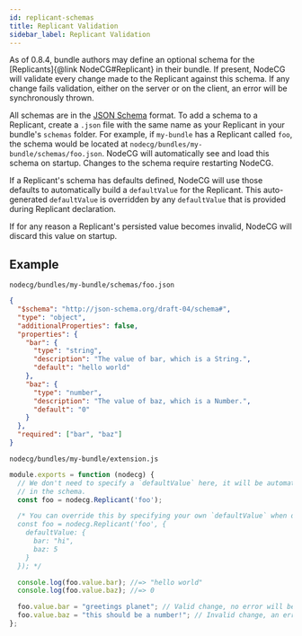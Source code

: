 ```yaml
---
id: replicant-schemas
title: Replicant Validation
sidebar_label: Replicant Validation
---
```


As of 0.8.4, bundle authors may define an optional schema for the [Replicants]{@link NodeCG#Replicant} in their bundle.
If present, NodeCG will validate every change made to the Replicant against this schema.
If any change fails validation, either on the server or on the client, an error will be synchronously thrown.

All schemas are in the [JSON Schema](http://json-schema.org/) format. To add a schema to a Replicant,
create a `.json` file with the same name as your Replicant in your bundle's `schemas` folder. For example,
if `my-bundle` has a Replicant called `foo`, the schema would be located at `nodecg/bundles/my-bundle/schemas/foo.json`.
NodeCG will automatically see and load this schema on startup. Changes to the schema require restarting NodeCG.

If a Replicant's schema has defaults defined, NodeCG will use those defaults to automatically build a `defaultValue`
for the Replicant. This auto-generated `defaultValue` is overridden by any `defaultValue` that is provided during Replicant
declaration.

If for any reason a Replicant's persisted value becomes invalid, NodeCG will discard this value on startup.

## Example

`nodecg/bundles/my-bundle/schemas/foo.json`

```json
{
  "$schema": "http://json-schema.org/draft-04/schema#",
  "type": "object",
  "additionalProperties": false,
  "properties": {
    "bar": {
      "type": "string",
      "description": "The value of bar, which is a String.",
      "default": "hello world"
    },
    "baz": {
      "type": "number",
      "description": "The value of baz, which is a Number.",
      "default": "0"
    }
  },
  "required": ["bar", "baz"]
}
```

`nodecg/bundles/my-bundle/extension.js`

```js
module.exports = function (nodecg) {
  // We don't need to specify a `defaultValue` here, it will be automatically generated from the defaults
  // in the schema.
  const foo = nodecg.Replicant('foo');

  /* You can override this by specifying your own `defaultValue` when declaring the Replicant.
  const foo = nodecg.Replicant('foo', {
    defaultValue: {
      bar: "hi",
      baz: 5
    }
  }); */

  console.log(foo.value.bar); //=> "hello world"
  console.log(foo.value.baz); //=> 0

  foo.value.bar = "greetings planet"; // Valid change, no error will be thrown.
  foo.value.baz = "this should be a number!"; // Invalid change, an error will be thrown.
};
```
